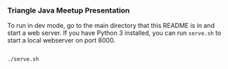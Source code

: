 ### Triangle Java Meetup Presentation

To run in dev mode, go to the main directory that this README is in and start a web server. If you have Python 3 installed, you can run `serve.sh` to start a local webserver on port 8000.

```bash

./serve.sh
```
